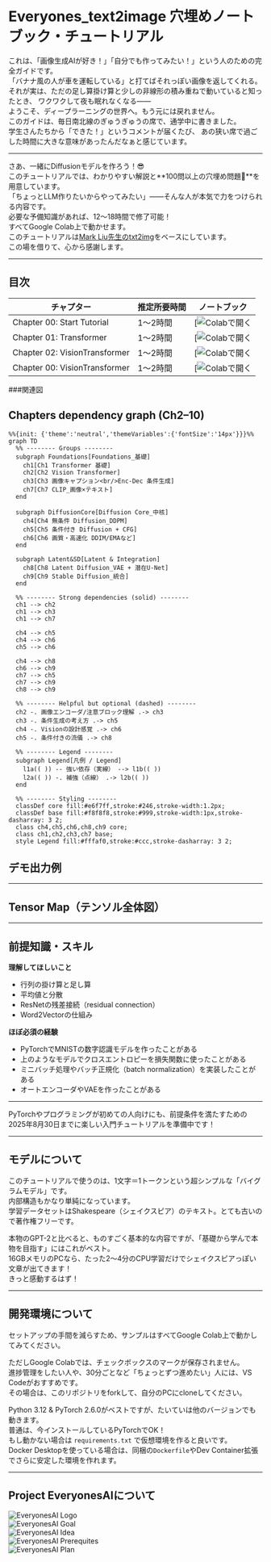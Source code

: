 # **Everyones_text2image 穴埋めノートブック・チュートリアル**

これは、「画像生成AIが好き！」「自分でも作ってみたい！」という人のための完全ガイドです。  
「バナナ風の人が車を運転している」と打てばそれっぽい画像を返してくれる。  
それが実は、ただの足し算掛け算と少しの非線形の積み重ねで動いていると知ったとき、
ワクワクして夜も眠れなくなる――  
ようこそ、ディープラーニングの世界へ。もう元には戻れません。  
このガイドは、毎日南北線のぎゅうぎゅうの席で、通学中に書きました。  
学生さんたちから「できた！」というコメントが届くたび、
あの狭い席で過ごした時間に大きな意味があったんだなぁと感じています。

---

さあ、一緒にDiffusionモデルを作ろう！😎  
このチュートリアルでは、わかりやすい解説と**100問以上の穴埋め問題🫨**を用意しています。  
「ちょっとLLM作りたいからやってみたい」――そんな人が本気で力をつけられる内容です。  
必要な予備知識があれば、12〜18時間で修了可能！  
すべてGoogle Colab上で動かせます。  
このチュートリアルは[Mark Liu先生のtxt2img](https://colab.research.google.com/drive/1JMLa53HDuA-i7ZBmqV7ZnA3c_fvtXnx-?usp=sharing)をベースにしています。  
この場を借りて、心から感謝します。

---

## 目次

| チャプター  | 推定所要時間 | ノートブック  |
|---|---|---|
| Chapter 00: Start Tutorial      | 1〜2時間 | [![Colabで開く]() |
| Chapter 01: Transformer      | 1〜2時間 | [![Colabで開く]() |
| Chapter 02: VisionTransformer     | 1〜2時間 | [![Colabで開く]() |
| Chapter 00: VisionTransformer     | 1〜2時間 | [![Colabで開く]() |



###関連図
## Chapters dependency graph (Ch2–10)

```mermaid
%%{init: {'theme':'neutral','themeVariables':{'fontSize':'14px'}}}%%
graph TD
  %% -------- Groups --------
  subgraph Foundations[Foundations_基礎]
    ch1[Ch1 Transformer 基礎]
    ch2[Ch2 Vision Transformer]
    ch3[Ch3 画像キャプション<br/>Enc-Dec 条件生成]
    ch7[Ch7 CLIP_画像×テキスト]
  end

  subgraph DiffusionCore[Diffusion Core_中核]
    ch4[Ch4 無条件 Diffusion_DDPM]
    ch5[Ch5 条件付き Diffusion + CFG]
    ch6[Ch6 画質・高速化 DDIM/EMAなど]
  end

  subgraph Latent&SD[Latent & Integration]
    ch8[Ch8 Latent Diffusion_VAE + 潜在U-Net]
    ch9[Ch9 Stable Diffusion_統合]
  end

  %% -------- Strong dependencies (solid) --------
  ch1 --> ch2
  ch1 --> ch3
  ch1 --> ch7

  ch4 --> ch5
  ch4 --> ch6
  ch5 --> ch6

  ch4 --> ch8
  ch6 --> ch9
  ch7 --> ch5
  ch7 --> ch9
  ch8 --> ch9

  %% -------- Helpful but optional (dashed) --------
  ch2 -. 画像エンコーダ/注意ブロック理解 .-> ch3
  ch3 -. 条件生成の考え方 .-> ch5
  ch4 -. Visionの設計感覚 .-> ch6
  ch5 -. 条件付きの流儀 .-> ch8

  %% -------- Legend --------
  subgraph Legend[凡例 / Legend]
    l1a(( )) -- 強い依存（実線） --> l1b(( ))
    l2a(( )) -. 補強（点線） .-> l2b(( ))
  end

  %% -------- Styling --------
  classDef core fill:#e6f7ff,stroke:#246,stroke-width:1.2px;
  classDef base fill:#f8f8f8,stroke:#999,stroke-width:1px,stroke-dasharray: 3 2;
  class ch4,ch5,ch6,ch8,ch9 core;
  class ch1,ch2,ch3,ch7 base;
  style Legend fill:#fffaf0,stroke:#ccc,stroke-dasharray: 3 2;
```


## **デモ出力例**

---

## **Tensor Map（テンソル全体図）**

---

## **前提知識・スキル**

**理解してほしいこと**  
- 行列の掛け算と足し算  
- 平均値と分散  
- ResNetの残差接続（residual connection）  
- Word2Vectorの仕組み  

**ほぼ必須の経験**  
- PyTorchでMNISTの数字認識モデルを作ったことがある  
- 上のようなモデルでクロスエントロピーを損失関数に使ったことがある  
- ミニバッチ処理やバッチ正規化（batch normalization）を実装したことがある  
- オートエンコーダやVAEを作ったことがある  

---

PyTorchやプログラミングが初めての人向けにも、前提条件を満たすための2025年8月30日までに楽しい入門チュートリアルを準備中です！

---

## **モデルについて**

このチュートリアルで使うのは、1文字＝1トークンという超シンプルな「バイグラムモデル」です。  
内部構造もかなり単純になっています。  
学習データセットはShakespeare（シェイクスピア）のテキスト。とても古いので著作権フリーです。

本物のGPT-2と比べると、ものすごく基本的な内容ですが、「基礎から学んで本物を目指す」にはこれがベスト。  
16GBメモリのPCなら、たった2〜4分のCPU学習だけでシェイクスピアっぽい文章が出てきます！  
きっと感動するはず！

---

## **開発環境について**

セットアップの手間を減らすため、サンプルはすべてGoogle Colab上で動かしてみてください。

ただしGoogle Colabでは、チェックボックスのマークが保存されません。  
進捗管理をしたい人や、30分ごとなど「ちょっとずつ進めたい」人には、VS Codeがおすすめです。  
その場合は、このリポジトリをforkして、自分のPCにcloneしてください。


Python 3.12 & PyTorch 2.6.0がベストですが、たいていは他のバージョンでも動きます。  
普通は、今インストールしているPyTorchでOK！  
もし動かない場合は `requirements.txt` で仮想環境を作ると良いです。  
Docker Desktopを使っている場合は、同梱の`Dockerfile`やDev Container拡張でさらに安定した環境を作れます。

---

## **Project EveryonesAIについて**

![EveryonesAI Logo](assets/EveryonesAI_logo.png)  
![EveryonesAI Goal](assets/EveryonesAI_goal.png)  
![EveryonesAI Idea](assets/EveryonesAI_idea.png)  
![EveryonesAI Prerequites](assets/EveryonesAI_prerequites.png)  
![EveryonesAI Plan](assets/EveryonesAI_plan.png)